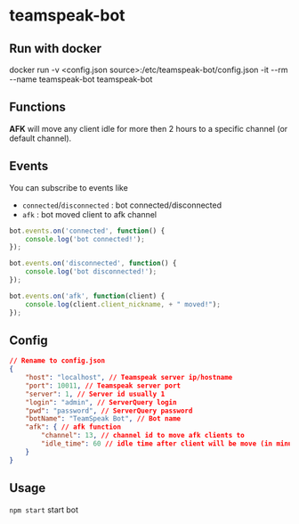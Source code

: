 # teamspeak-bot

## Run with docker

docker run -v <config.json source>:/etc/teamspeak-bot/config.json -it --rm --name teamspeak-bot teamspeak-bot

## Functions

**AFK** will move any client idle for more then 2 hours to a specific channel (or default channel).

## Events

You can subscribe to events like

* `connected`/`disconnected` : bot connected/disconnected
* `afk` : bot moved client to afk channel

```javascript
bot.events.on('connected', function() {
    console.log('bot connected!');
});

bot.events.on('disconnected', function() {
    console.log('bot disconnected!');
});

bot.events.on('afk', function(client) {
    console.log(client.client_nickname, + " moved!");
});
```

## Config

```json
// Rename to config.json
{
    "host": "localhost", // Teamspeak server ip/hostname
    "port": 10011, // Teamspeak server port
    "server": 1, // Server id usually 1
    "login": "admin", // ServerQuery login
    "pwd": "password", // ServerQuery password
    "botName": "TeamSpeak Bot", // Bot name
    "afk": { // afk function
        "channel": 13, // channel id to move afk clients to
        "idle_time": 60 // idle time after client will be move (in minutes) default 60
    }
}
```

## Usage

`npm start` start bot
